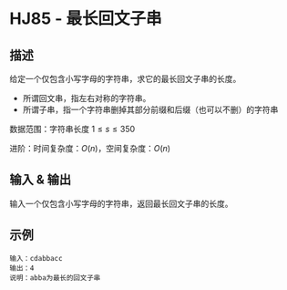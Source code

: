 # HJ85 - 最长回文子串

## 描述

给定一个仅包含小写字母的字符串，求它的最长回文子串的长度。

- 所谓回文串，指左右对称的字符串。
- 所谓子串，指一个字符串删掉其部分前缀和后缀（也可以不删）的字符串

数据范围：字符串长度 $1 \le s \le 350$

进阶：时间复杂度：$O(n)$，空间复杂度：$O(n)$

## 输入 & 输出

输入一个仅包含小写字母的字符串，返回最长回文子串的长度。

## 示例

```text
输入：cdabbacc
输出：4
说明：abba为最长的回文子串
```
